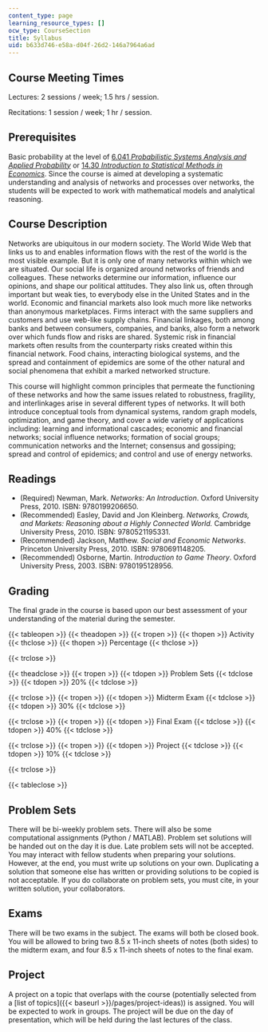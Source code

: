 ```yaml
---
content_type: page
learning_resource_types: []
ocw_type: CourseSection
title: Syllabus
uid: b633d746-e58a-d04f-26d2-146a7964a6ad
---
```


Course Meeting Times
--------------------

Lectures: 2 sessions / week; 1.5 hrs / session.

Recitations: 1 session / week; 1 hr / session.

Prerequisites
-------------

Basic probability at the level of [6.041 _Probabilistic Systems Analysis and Applied Probability_](/courses/6-041sc-probabilistic-systems-analysis-and-applied-probability-fall-2013) or [14.30 _Introduction to Statistical Methods in Economics_](/courses/14-30-introduction-to-statistical-methods-in-economics-spring-2009). Since the course is aimed at developing a systematic understanding and analysis of networks and processes over networks, the students will be expected to work with mathematical models and analytical reasoning.

Course Description
------------------

Networks are ubiquitous in our modern society. The World Wide Web that links us to and enables information flows with the rest of the world is the most visible example. But it is only one of many networks within which we are situated. Our social life is organized around networks of friends and colleagues. These networks determine our information, influence our opinions, and shape our political attitudes. They also link us, often through important but weak ties, to everybody else in the United States and in the world. Economic and financial markets also look much more like networks than anonymous marketplaces. Firms interact with the same suppliers and customers and use web-like supply chains. Financial linkages, both among banks and between consumers, companies, and banks, also form a network over which funds flow and risks are shared. Systemic risk in financial markets often results from the counterparty risks created within this financial network. Food chains, interacting biological systems, and the spread and containment of epidemics are some of the other natural and social phenomena that exhibit a marked networked structure.

This course will highlight common principles that permeate the functioning of these networks and how the same issues related to robustness, fragility, and interlinkages arise in several different types of networks. It will both introduce conceptual tools from dynamical systems, random graph models, optimization, and game theory, and cover a wide variety of applications including: learning and informational cascades; economic and financial networks; social influence networks; formation of social groups; communication networks and the Internet; consensus and gossiping; spread and control of epidemics; and control and use of energy networks.

Readings
--------

*   (Required) Newman, Mark. _Networks: An Introduction_. Oxford University Press, 2010. ISBN: 9780199206650.
*   (Recommended) Easley, David and Jon Kleinberg. _Networks, Crowds, and Markets: Reasoning about a Highly Connected World._ Cambridge University Press, 2010. ISBN: 9780521195331.
*   (Recommended) Jackson, Matthew. _Social and Economic Networks_. Princeton University Press, 2010. ISBN: 9780691148205.
*   (Recommended) Osborne, Martin. _Introduction to Game Theory_. Oxford University Press, 2003. ISBN: 9780195128956.

Grading
-------

The final grade in the course is based upon our best assessment of your understanding of the material during the semester.

{{< tableopen >}}
{{< theadopen >}}
{{< tropen >}}
{{< thopen >}}
Activity
{{< thclose >}}
{{< thopen >}}
Percentage
{{< thclose >}}

{{< trclose >}}

{{< theadclose >}}
{{< tropen >}}
{{< tdopen >}}
Problem Sets
{{< tdclose >}}
{{< tdopen >}}
20%
{{< tdclose >}}

{{< trclose >}}
{{< tropen >}}
{{< tdopen >}}
Midterm Exam
{{< tdclose >}}
{{< tdopen >}}
30%
{{< tdclose >}}

{{< trclose >}}
{{< tropen >}}
{{< tdopen >}}
Final Exam
{{< tdclose >}}
{{< tdopen >}}
40%
{{< tdclose >}}

{{< trclose >}}
{{< tropen >}}
{{< tdopen >}}
Project
{{< tdclose >}}
{{< tdopen >}}
10%
{{< tdclose >}}

{{< trclose >}}

{{< tableclose >}}

Problem Sets
------------

There will be bi-weekly problem sets. There will also be some computational assignments (Python / MATLAB). Problem set solutions will be handed out on the day it is due. Late problem sets will not be accepted. You may interact with fellow students when preparing your solutions. However, at the end, you must write up solutions on your own. Duplicating a solution that someone else has written or providing solutions to be copied is not acceptable. If you do collaborate on problem sets, you must cite, in your written solution, your collaborators.

Exams
-----

There will be two exams in the subject. The exams will both be closed book. You will be allowed to bring two 8.5 x 11-inch sheets of notes (both sides) to the midterm exam, and four 8.5 x 11-inch sheets of notes to the final exam.

Project
-------

A project on a topic that overlaps with the course (potentially selected from a [list of topics]({{< baseurl >}}/pages/project-ideas)) is assigned. You will be expected to work in groups. The project will be due on the day of presentation, which will be held during the last lectures of the class.